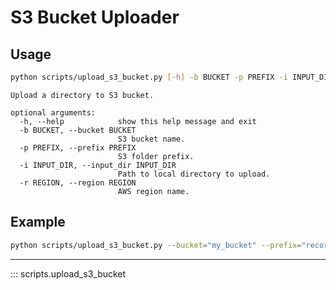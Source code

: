 # S3 Bucket Uploader

## Usage

```sh title="example_upload_s3_bucket.sh"
python scripts/upload_s3_bucket.py [-h] -b BUCKET -p PREFIX -i INPUT_DIR [-r REGION]
```

```
Upload a directory to S3 bucket.

optional arguments:
  -h, --help            show this help message and exit
  -b BUCKET, --bucket BUCKET
                        S3 bucket name.
  -p PREFIX, --prefix PREFIX
                        S3 folder prefix.
  -i INPUT_DIR, --input_dir INPUT_DIR
                        Path to local directory to upload.
  -r REGION, --region REGION
                        AWS region name.
```

## Example

```sh title="example_upload_s3_bucket.sh"
python scripts/upload_s3_bucket.py --bucket="my_bucket" --prefix="recordings/" --input_dir="uploads/"
```

---

::: scripts.upload_s3_bucket